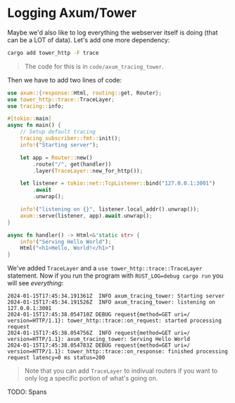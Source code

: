 # Logging Axum/Tower

Maybe we'd also like to log everything the webserver itself is doing (that can be a LOT of data). Let's add one more dependency:

```bash
cargo add tower_http -F trace
```

> The code for this is in `code/axum_tracing_tower`.

Then we have to add two lines of code:

```rust
use axum::{response::Html, routing::get, Router};
use tower_http::trace::TraceLayer;
use tracing::info;

#[tokio::main]
async fn main() {
    // Setup default tracing
    tracing_subscriber::fmt::init();
    info!("Starting server");

    let app = Router::new()
        .route("/", get(handler))
        .layer(TraceLayer::new_for_http());

    let listener = tokio::net::TcpListener::bind("127.0.0.1:3001")
        .await
        .unwrap();

    info!("listening on {}", listener.local_addr().unwrap());
    axum::serve(listener, app).await.unwrap();
}

async fn handler() -> Html<&'static str> {
    info!("Serving Hello World");
    Html("<h1>Hello, World!</h1>")
}
```

We've added `TraceLayer` and a `use tower_http::trace::TraceLayer` statement. Now if you run the program with `RUST_LOG=debug cargo run` you will see *everything*:

```
2024-01-15T17:45:34.191361Z  INFO axum_tracing_tower: Starting server
2024-01-15T17:45:34.191526Z  INFO axum_tracing_tower: listening on 127.0.0.1:3001
2024-01-15T17:45:38.054710Z DEBUG request{method=GET uri=/ version=HTTP/1.1}: tower_http::trace::on_request: started processing request
2024-01-15T17:45:38.054756Z  INFO request{method=GET uri=/ version=HTTP/1.1}: axum_tracing_tower: Serving Hello World
2024-01-15T17:45:38.054783Z DEBUG request{method=GET uri=/ version=HTTP/1.1}: tower_http::trace::on_response: finished processing request latency=0 ms status=200
```

> Note that you can add `TraceLayer` to indivual routers if you want to only log a specific portion of what's going on.

TODO: Spans
